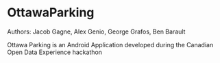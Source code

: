 OttawaParking
=============

Authors: Jacob Gagne, Alex Genio, George Grafos, Ben Barault 

Ottawa Parking is an Android Application developed during the Canadian Open Data Experience hackathon
